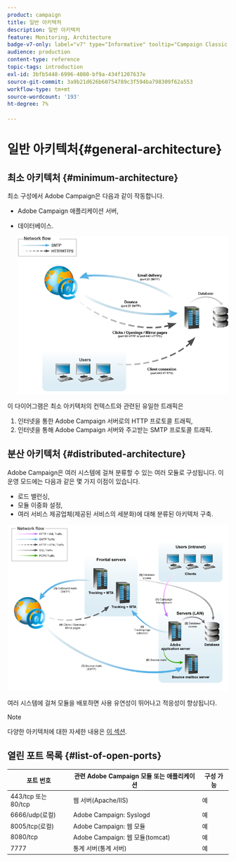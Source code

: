 ```yaml
---
product: campaign
title: 일반 아키텍처
description: 일반 아키텍처
feature: Monitoring, Architecture
badge-v7-only: label="v7" type="Informative" tooltip="Campaign Classic v7에만 적용"
audience: production
content-type: reference
topic-tags: introduction
exl-id: 3bfb5448-6996-4080-bf9a-434f1207637e
source-git-commit: 3a9b21d626b60754789c3f594ba798309f62a553
workflow-type: tm+mt
source-wordcount: '193'
ht-degree: 7%

---
```


# 일반 아키텍처{#general-architecture}



## 최소 아키텍처 {#minimum-architecture}

최소 구성에서 Adobe Campaign은 다음과 같이 작동합니다.

* Adobe Campaign 애플리케이션 서버,
* 데이터베이스.

  ![](assets/formation_exploitation.png)

이 다이어그램은 최소 아키텍처의 컨텍스트와 관련된 유일한 트래픽은

1. 인터넷을 통한 Adobe Campaign 서버로의 HTTP 프로토콜 트래픽,
1. 인터넷을 통해 Adobe Campaign 서버와 주고받는 SMTP 프로토콜 트래픽.

## 분산 아키텍처 {#distributed-architecture}

Adobe Campaign은 여러 시스템에 걸쳐 분류할 수 있는 여러 모듈로 구성됩니다. 이 운영 모드에는 다음과 같은 몇 가지 이점이 있습니다.

* 로드 밸런싱,
* 모듈 이중화 설정,
* 여러 서비스 제공업체(제공된 서비스의 세분화)에 대해 분류된 아키텍처 구축.

![](assets/architecturerepartie.png)

여러 시스템에 걸쳐 모듈을 배포하면 사용 유연성이 뛰어나고 적응성이 향상됩니다.

>[!NOTE]
>
>다양한 아키텍처에 대한 자세한 내용은 [이 섹션](../../installation/using/general-architecture.md).

## 열린 포트 목록 {#list-of-open-ports}

| 포트 번호 | 관련 Adobe Campaign 모듈 또는 애플리케이션 | 구성 가능 |
|---|---|---|
| 443/tcp 또는 80/tcp | 웹 서버(Apache/IIS) | 예 |
| 6666/udp(로컬) | Adobe Campaign: Syslogd | 예 |
| 8005/tcp(로컬) | Adobe Campaign: 웹 모듈 | 예 |
| 8080/tcp | Adobe Campaign: 웹 모듈(tomcat) | 예 |
| 7777 | 통계 서버(통계 서버) | 예 |
